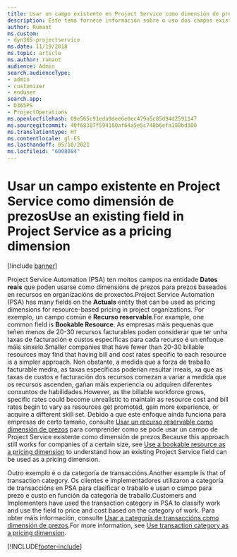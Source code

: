 ```yaml
---
title: Usar un campo existente en Project Service como dimensión de prezos
description: Este tema fornece información sobre o uso dos campos existentes de Project Service como dimensións de prezos.
author: Rumant
ms.custom:
- dyn365-projectservice
ms.date: 11/19/2018
ms.topic: article
ms.author: rumant
audience: Admin
search.audienceType:
- admin
- customizer
- enduser
search.app:
- D365PS
- ProjectOperations
ms.openlocfilehash: 09e565c91eda9dee6e0ec479a5c85d94d2591147
ms.sourcegitcommit: 40f68387f594180af64a5e5c748b6efa188bd300
ms.translationtype: HT
ms.contentlocale: gl-ES
ms.lasthandoff: 05/10/2021
ms.locfileid: "6008084"
---
```

# <a name="use-an-existing-field-in-project-service-as-a-pricing-dimension"></a><span data-ttu-id="9bcb4-103">Usar un campo existente en Project Service como dimensión de prezos</span><span class="sxs-lookup"><span data-stu-id="9bcb4-103">Use an existing field in Project Service as a pricing dimension</span></span>

[!include [banner](../includes/psa-now-project-operations.md)]

<span data-ttu-id="9bcb4-104">Project Service Automation (PSA) ten moitos campos na entidade **Datos reais** que poden usarse como dimensións de prezos para prezos baseados en recursos en organizacións de proxectos.</span><span class="sxs-lookup"><span data-stu-id="9bcb4-104">Project Service Automation (PSA) has many fields on the **Actuals** entity that can be used as pricing dimensions for resource-based pricing in project organizations.</span></span> <span data-ttu-id="9bcb4-105">Por exemplo, un campo común é **Recurso reservable**.</span><span class="sxs-lookup"><span data-stu-id="9bcb4-105">For example, one common field is **Bookable Resource**.</span></span> <span data-ttu-id="9bcb4-106">As empresas máis pequenas que teñen menos de 20-30 recursos facturables poden considerar que ter unha taxas de facturación e custos específicas para cada recurso é un enfoque máis sinxelo.</span><span class="sxs-lookup"><span data-stu-id="9bcb4-106">Smaller companies that have fewer than 20-30 billable resources may find that having bill and cost rates specific to each resource is a simpler approach.</span></span> <span data-ttu-id="9bcb4-107">Non obstante, a medida que a forza de traballo facturable medra, as taxas específicas poderían resultar irreais, xa que as taxas de custos e facturación dos recursos comezan a variar a medida que os recursos ascenden, gañan máis experiencia ou adquiren diferentes conxuntos de habilidades.</span><span class="sxs-lookup"><span data-stu-id="9bcb4-107">However, as the billable workforce grows, specific rates could become unrealistic to maintain as resource cost and bill rates begin to vary as resources get promoted, gain more experience, or acquire a different skill set.</span></span> <span data-ttu-id="9bcb4-108">Debido a que este enfoque aínda funciona para empresas de certo tamaño, consulte [Usar un recurso reservable como dimensión de prezos](bookable-resource-pricing-dimension.md) para comprender como se pode usar un campo de Project Service existente como dimensión de prezos.</span><span class="sxs-lookup"><span data-stu-id="9bcb4-108">Because this approach still works for companies of a certain size, see [Use a bookable resource as a pricing dimension](bookable-resource-pricing-dimension.md) to understand how an existing Project Service field can be used as a pricing dimension.</span></span>

<span data-ttu-id="9bcb4-109">Outro exemplo é o da categoría de transaccións.</span><span class="sxs-lookup"><span data-stu-id="9bcb4-109">Another example is that of transaction category.</span></span> <span data-ttu-id="9bcb4-110">Os clientes e implementadores utilizaron a categoría de transaccións en PSA para clasificar o traballo e usan o campo para prezo e custo en función da categoría de traballo.</span><span class="sxs-lookup"><span data-stu-id="9bcb4-110">Customers and Implementers have used the transaction category in PSA to classify work and use the field to price and cost based on the category of work.</span></span> <span data-ttu-id="9bcb4-111">Para obter máis información, consulte [Usar a categoría de transaccións como dimensión de prezos](transaction-category-pricing-dimension.md).</span><span class="sxs-lookup"><span data-stu-id="9bcb4-111">For more information, see [Use transaction category as a pricing dimension](transaction-category-pricing-dimension.md).</span></span>


[!INCLUDE[footer-include](../includes/footer-banner.md)]